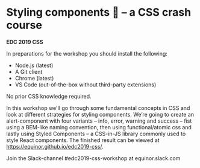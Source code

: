 # Styling components 💅 – a CSS crash course

**EDC 2019 CSS**

In preparations for the workshop you should install the following:

- Node.js (latest)
- A Git client
- Chrome (latest)
- VS Code (out-of-the-box without third-party extensions)

No prior CSS knowledge required.

In this workshop we'll go through some fundamental concepts in CSS and look at different strategies for styling components. We’re going to create an alert-component with four variants – info, error, warning and success – fist using a BEM-like naming convention, then using functional/atomic css and lastly using Styled Components – a CSS-in-JS library commonly used to style React components. The finished result can be viewed at <https://equinor.github.io/edc2019-css/>.

Join the Slack-channel #edc2019-css-workshop at equinor.slack.com
